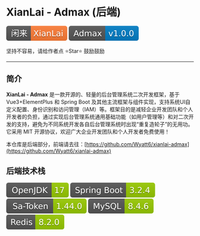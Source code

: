 # XianLai - Admax (后端)

![](./docs/xianlai-badge.svg) ![](./docs/admax-version-badge.svg)

坚持不容易，请给作者点 ⭐️Star⭐️ 鼓励鼓励

---

## 简介

**XianLai - Admax** 是一款开源的、轻量的后台管理系统二次开发框架，基于 Vue3+ElementPlus 和 Spring Boot 及其他主流框架与组件实现，支持系统UI自定义配置、身份识别和访问管理（IAM）等。框架目的是减轻企业开发团队和个人开发者的负担，通过实现后台管理系统通用基础功能（如用户管理等）和对二次开发的支持，避免为不同系统开发各自后台管理系统时出现“重复造轮子”的无用功。它采用 MIT 开源协议，欢迎广大企业开发团队和个人开发者免费使用！

本仓库是后端部分，前端请去往：[https://github.com/Wyatt6/xianlai-admax](https://github.com/Wyatt6/xianlai-admax)

## 后端技术栈

![](./docs/techstack_openjdk.svg) ![](./docs/techstack_spring-boot.svg) ![](./docs/techstack_sa-token.svg) ![](./docs/techstack_mysql.svg) ![](./docs/techstack_redis.svg)

